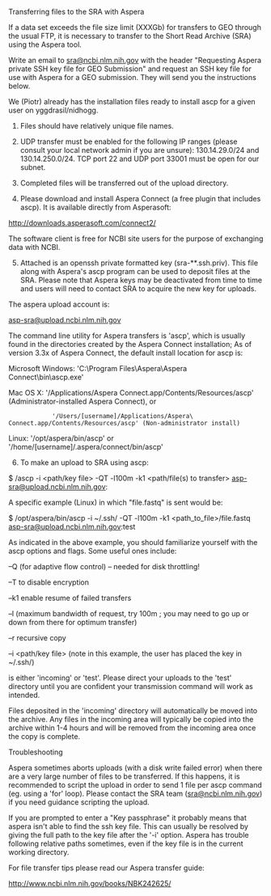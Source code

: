 Transferring files to the SRA with Aspera

If a data set exceeds the file size limit (XXXGb) for transfers to GEO through the usual FTP, it is necessary to transfer to the Short Read Archive (SRA) using the Aspera tool.

Write an email to sra@ncbi.nlm.nih.gov with the header "Requesting Aspera private SSH key file for GEO Submission" and request an SSH key file for use with Aspera for a GEO submission. They will send you the instructions below.

We (Piotr) already has the installation files ready to install ascp for a given user on yggdrasil/nidhogg.

1. Files should have relatively unique file names. 

2. UDP transfer must be enabled for the following IP ranges (please consult your local network admin if you are unsure): 130.14.29.0/24 and 130.14.250.0/24. TCP port 22 and UDP port 33001 must be open for our subnet.

3. Completed files will be transferred out of the upload directory. 

4. Please download and install Aspera Connect (a free plugin that includes ascp). It is available directly from Asperasoft:

http://downloads.asperasoft.com/connect2/

The software client is free for NCBI site users for the purpose of exchanging data with NCBI.

5. Attached is an openssh private formatted key (sra-**.ssh.priv). This file along with Aspera's ascp program can be used to deposit files at the SRA. Please note that Aspera keys may be deactivated from time to time and users will need to contact SRA to acquire the new key for uploads.

The aspera upload account is:

asp-sra@upload.ncbi.nlm.nih.gov

The command line utility for Aspera transfers is 'ascp', which is usually found in the directories created by the Aspera Connect installation; As of version 3.3x of Aspera Connect, the default install location for ascp is:

Microsoft Windows: 'C:\Program Files\Aspera\Aspera Connect\bin\ascp.exe'

Mac OS X: '/Applications/Aspera Connect.app/Contents/Resources/ascp' (Administrator-installed Aspera Connect), or

                '/Users/[username]/Applications/Aspera\ Connect.app/Contents/Resources/ascp' (Non-administrator install)

Linux: '/opt/aspera/bin/ascp' or '/home/[username]/.aspera/connect/bin/ascp'

6. To make an upload to SRA using ascp:

$ <path to ascp install>/ascp -i <path/key file> -QT -l100m -k1 <path/file(s) to transfer> asp-sra@upload.ncbi.nlm.nih.gov:<directory>

A specific example (Linux) in which "file.fastq" is sent would be:

$ /opt/aspera/bin/ascp ­-i ~/.ssh/<name of key file> -QT -l100m ­-k1 <path_to_file>/file.fastq asp-sra@upload.ncbi.nlm.nih.gov:test

As indicated in the above example, you should familiarize yourself with the ascp options and flags. Some useful ones include:

–Q (for adaptive flow control) – needed for disk throttling!

–T to disable encryption

–k1 enable resume of failed transfers

–l (maximum bandwidth of request, try 100m ; you may need to go up or down from there for optimum transfer)

–r recursive copy

–i <path/key file> (note in this example, the user has placed the key in ~/.ssh/)

<directory> is either 'incoming' or 'test'.  Please direct your uploads to the 'test' directory until you are confident your transmission command will work as intended.

Files deposited in the 'incoming' directory will automatically be moved into the archive. Any files in the incoming area will typically be copied into the archive within 1-4 hours and will be removed from the incoming area once the copy is complete.

Troubleshooting

 Aspera sometimes aborts uploads (with a disk write failed error) when there are a very large number of files to be transferred. If this happens, it is recommended to script the upload in order to send 1 file per ascp command (eg. using a 'for' loop). Please contact the SRA team (sra@ncbi.nlm.nih.gov) if you need guidance scripting the upload.
    
If you are prompted to enter a "Key passphrase" it probably means that aspera isn't able to find the ssh key file. This can usually be resolved by giving the full path to the key file after the '-i' option. Aspera has trouble following relative paths sometimes, even if the key file is in the current working directory.


For file transfer tips please read our Aspera transfer guide:

http://www.ncbi.nlm.nih.gov/books/NBK242625/
